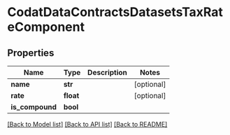 # CodatDataContractsDatasetsTaxRateComponent

## Properties
Name | Type | Description | Notes
------------ | ------------- | ------------- | -------------
**name** | **str** |  | [optional] 
**rate** | **float** |  | [optional] 
**is_compound** | **bool** |  | 

[[Back to Model list]](../README.md#documentation-for-models) [[Back to API list]](../README.md#documentation-for-api-endpoints) [[Back to README]](../README.md)

